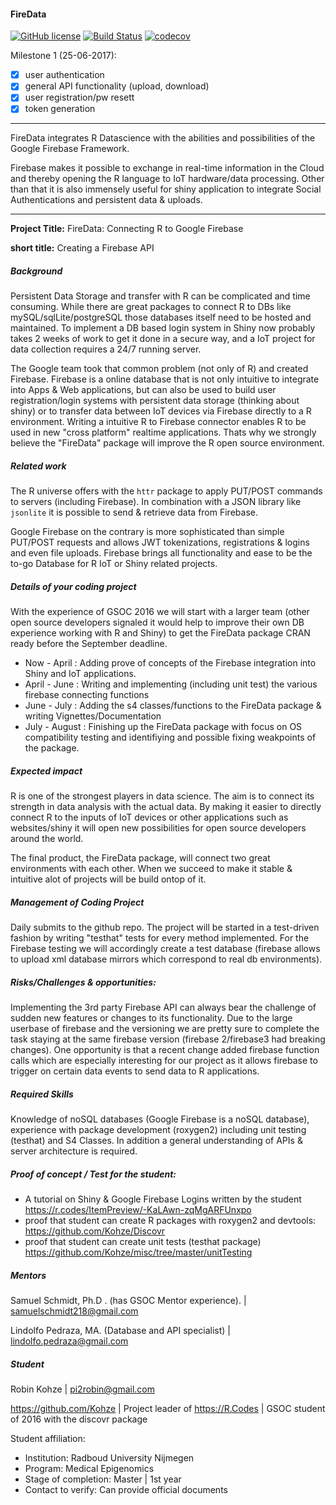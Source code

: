 #### FireData
[![GitHub license](https://img.shields.io/badge/license-MIT-blue.svg)](https://raw.githubusercontent.com/Kohze/FireData/master/LICENSE.txt)
[![Build Status](https://travis-ci.org/Kohze/FireData.svg?branch=master)](https://travis-ci.org/Kohze/FireData)
[![codecov](https://codecov.io/gh/Kohze/FireData/branch/master/graph/badge.svg)](https://codecov.io/gh/Kohze/FireData)


Milestone 1 (25-06-2017):

- [x] user authentication
- [x] general API functionality (upload, download)
- [x] user registration/pw resett
- [x] token generation

---

FireData integrates R Datascience with the abilities and possibilities of the Google Firebase Framework.

Firebase makes it possible to exchange in real-time information in the Cloud and thereby opening the R language to IoT hardware/data processing. Other than that it is also immensely useful for shiny application to integrate Social Authentications and persistent data & uploads.

---

**Project Title:** FireData: Connecting R to Google Firebase

**short title:** Creating a Firebase API

##### Background

Persistent Data Storage and transfer with R can be complicated and time consuming. While there are great packages to connect R to DBs like mySQL/sqlLite/postgreSQL those databases itself need to be hosted and maintained. To implement a DB based login system in Shiny now probably takes 2 weeks of work to get it done in a secure way, and a IoT project for data collection requires a 24/7 running server. 

The Google team took that common problem (not only of R) and created Firebase. Firebase is a online database that is not only intuitive to integrate into Apps & Web applications, but can also be used to build user registration/login systems with persistent data storage (thinking about shiny) or to transfer data between IoT devices via Firebase directly to a R environment. Writing a intuitive R to Firebase connector enables R to be used in new "cross platform" realtime applications. Thats why we strongly believe the "FireData" package will improve the R open source environment. 

##### Related work

The R universe offers with the ```httr``` package to apply PUT/POST commands to servers (including Firebase). In combination with a JSON library like ```jsonlite``` it is possible to send & retrieve data from Firebase.

Google Firebase on the contrary is more sophisticated than simple PUT/POST requests and allows JWT tokenizations, registrations & logins and even file uploads. Firebase brings all functionality and ease to be the to-go Database for R IoT or Shiny related projects. 

##### Details of your coding project

With the experience of GSOC 2016 we will start with a larger team (other open source developers signaled it would help to improve their own DB experience working with R and Shiny) to get the FireData package CRAN ready before the September deadline.

 - Now - April : Adding prove of concepts of the Firebase integration into Shiny and IoT applications. 
 - April - June : Writing and implementing (including unit test) the various firebase connecting functions
 - June - July : Adding the s4 classes/functions to the FireData package & writing Vignettes/Documentation
 - July - August : Finishing up the FireData package with focus on OS compatibility testing and identifiying and possible fixing weakpoints of the package. 

##### Expected impact

R is one of the strongest players in data science. The aim is to connect its strength in data analysis with the actual data. By making it easier to directly connect R to the inputs of IoT devices or other applications such as websites/shiny it will open new possibilities for open source developers around the world. 

The final product, the FireData package, will connect two great environments with each other. When we succeed to make it stable & intuitive alot of projects will be build ontop of it. 

##### Management of Coding Project

Daily submits to the github repo. The project will be started in a test-driven fashion by writing "testhat" tests for every method implemented. For the Firebase testing we will accordingly create a test database (firebase allows to upload xml database mirrors which correspond to real db environments). 

##### Risks/Challenges & opportunities:

Implementing the 3rd party Firebase API can always bear the challenge of sudden new features or changes to its functionality. Due to the large userbase of firebase and the versioning we are pretty sure to complete the task staying at the same firebase version (firebase 2/firebase3 had breaking changes). One opportunity is that a recent change added firebase function calls which are especially interesting for our project as it allows firebase to trigger on certain data events to send data to R applications.  

##### Required Skills

Knowledge of noSQL databases (Google Firebase is a noSQL database), experience with package development (roxygen2) including unit testing (testhat) and S4 Classes. In addition a general understanding of APIs & server architecture is required.  

##### Proof of concept / Test for the student: 

 - A tutorial on Shiny & Google Firebase Logins written by the student https://r.codes/ItemPreview/-KaLAwn-zqMgARFUnxpo
 - proof that student can create R packages with roxygen2 and devtools: https://github.com/Kohze/Discovr
 - proof that student can create unit tests (testhat package) https://github.com/Kohze/misc/tree/master/unitTesting

##### Mentors

Samuel Schmidt, Ph.D . (has GSOC Mentor experience). | samuelschmidt218@gmail.com

Lindolfo Pedraza, MA. (Database and API specialist) | lindolfo.pedraza@gmail.com


##### Student

Robin Kohze | pi2robin@gmail.com

https://github.com/Kohze | Project leader of https://R.Codes | GSOC student of 2016 with the discovr package 

Student affiliation:
* Institution: Radboud University Nijmegen
* Program: Medical Epigenomics
* Stage of completion: Master | 1st year 
* Contact to verify: Can provide official documents
